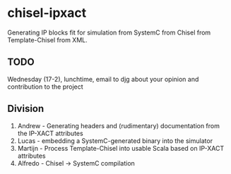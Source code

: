 # chisel-ipxact
Generating IP blocks fit for simulation from SystemC from Chisel from Template-Chisel from XML.


## TODO 
Wednesday (17-2), lunchtime, email to djg about your opinion and contribution to the project

## Division
1. Andrew - Generating headers and (rudimentary) documentation from the IP-XACT attributes
2. Lucas - embedding a SystemC-generated binary into the simulator
3. Martijn - Process Template-Chisel into usable Scala based on IP-XACT attributes
4. Alfredo - Chisel -> SystemC compilation

